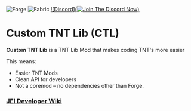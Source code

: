 ![Forge](http://creations-inventostarz.pages.dev/data/img/available-forge.png) ![Fabric](http://creations-inventostarz.pages.dev/data/img/available-fabric.png) [![Discord](![Join The Discord Now](https://creations-inventostarz.pages.dev/data/img/chat-discord.png))](https://discord.gg/Y4tn3mSz)

# Custom TNT Lib (CTL)
**Custom TNT Lib** is a TNT Lib Mod that makes coding TNT's more easier

This means:
* Easier TNT Mods
* Clean API for developers
* Not a coremod – no dependencies other than Forge.

### [JEI Developer Wiki](https://github.com/Abhinav2011VS/CTL-CustomTNTLibMod/wiki)